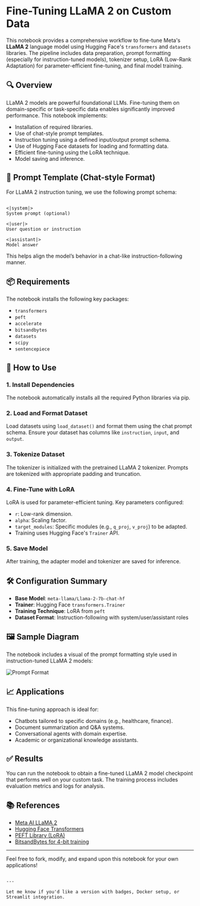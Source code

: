 # Fine-Tuning LLaMA 2 on Custom Data

This notebook provides a comprehensive workflow to fine-tune Meta's **LLaMA 2** language model using Hugging Face's `transformers` and `datasets` libraries. The pipeline includes data preparation, prompt formatting (especially for instruction-tuned models), tokenizer setup, LoRA (Low-Rank Adaptation) for parameter-efficient fine-tuning, and final model training.

## 🔍 Overview

LLaMA 2 models are powerful foundational LLMs. Fine-tuning them on domain-specific or task-specific data enables significantly improved performance. This notebook implements:

- Installation of required libraries.
- Use of chat-style prompt templates.
- Instruction tuning using a defined input/output prompt schema.
- Use of Hugging Face datasets for loading and formatting data.
- Efficient fine-tuning using the LoRA technique.
- Model saving and inference.

## 🧠 Prompt Template (Chat-style Format)

For LLaMA 2 instruction tuning, we use the following prompt schema:

```

<|system|>
System prompt (optional)

<|user|>
User question or instruction

<|assistant|>
Model answer

```

This helps align the model’s behavior in a chat-like instruction-following manner.

## 📦 Requirements

The notebook installs the following key packages:

- `transformers`
- `peft`
- `accelerate`
- `bitsandbytes`
- `datasets`
- `scipy`
- `sentencepiece`

## 🚀 How to Use

### 1. Install Dependencies
The notebook automatically installs all the required Python libraries via pip.

### 2. Load and Format Dataset
Load datasets using `load_dataset()` and format them using the chat prompt schema. Ensure your dataset has columns like `instruction`, `input`, and `output`.

### 3. Tokenize Dataset
The tokenizer is initialized with the pretrained LLaMA 2 tokenizer. Prompts are tokenized with appropriate padding and truncation.

### 4. Fine-Tune with LoRA
LoRA is used for parameter-efficient tuning. Key parameters configured:

- `r`: Low-rank dimension.
- `alpha`: Scaling factor.
- `target_modules`: Specific modules (e.g., `q_proj`, `v_proj`) to be adapted.
- Training uses Hugging Face's `Trainer` API.

### 5. Save Model
After training, the adapter model and tokenizer are saved for inference.

## 🛠️ Configuration Summary

- **Base Model**: `meta-llama/Llama-2-7b-chat-hf`
- **Trainer**: Hugging Face `transformers.Trainer`
- **Training Technique**: LoRA from `peft`
- **Dataset Format**: Instruction-following with system/user/assistant roles

## 🖼️ Sample Diagram

The notebook includes a visual of the prompt formatting style used in instruction-tuned LLaMA 2 models:

![Prompt Format](prompt_schema.png) <!-- This image is embedded in the notebook -->

## 📈 Applications

This fine-tuning approach is ideal for:

- Chatbots tailored to specific domains (e.g., healthcare, finance).
- Document summarization and Q&A systems.
- Conversational agents with domain expertise.
- Academic or organizational knowledge assistants.

## ✅ Results

You can run the notebook to obtain a fine-tuned LLaMA 2 model checkpoint that performs well on your custom task. The training process includes evaluation metrics and logs for analysis.

## 📚 References

- [Meta AI LLaMA 2](https://ai.meta.com/llama/)
- [Hugging Face Transformers](https://github.com/huggingface/transformers)
- [PEFT Library (LoRA)](https://github.com/huggingface/peft)
- [BitsandBytes for 4-bit training](https://github.com/TimDettmers/bitsandbytes)

---

Feel free to fork, modify, and expand upon this notebook for your own applications!
```

---

Let me know if you'd like a version with badges, Docker setup, or Streamlit integration.
